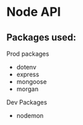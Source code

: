 # Node API 

## Packages used:

Prod packages
* dotenv
* express
* mongoose 
* morgan

Dev Packages
* nodemon